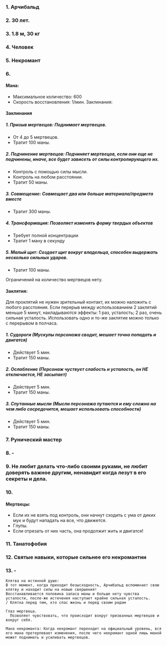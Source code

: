 ### 1. Арчибальд
### 2. 30 лет.
### 3. 1.8 м, 30 кг
### 4. Человек
### 5. Некромант
### 6. 
#### Мана:
- Максимальное количество: 600
- Скорость восстановления: 1/мин.
Заклинания:
#### Заклинания
##### 1. Призыв мертвецов: Поднимает мертвецов.
  - От 4 до 5 мертвецов. 
  - Тратит 100 маны.

##### 2. Подчинение мертвецов: Подчиняет мертвецов, если они еще не подчинены, иначе, все будет зависеть от силы контролирующего их.
  - Контроль с помощью силы мысли.
  - Контроль на любом расстоянии.
  - Тратит 50 маны.
##### 3. Совмещение: Совмещает два или больше материала/предмета вместе
  - Тратит 300 маны.
##### 4. Трансформация: Позволяет  изменять форму твердых объектов
  - Требует полной концентрации
  - Тратит 1 ману в секунду
##### 5. Малый щит: Создает щит вокруг владельца, способен выдержать несколько сильных ударов.
  - Тратит 100 маны.

Ограничений на количество мертвецов нету.

#### Заклятия:
Для проклятий не нужен зрительный контакт, их можно наложить с любого расстояния.
Если перерыв между использованием 2 заклятий меньше 5 минут, накладываются эффекты: 1 раз, усталость; 2 раз, очень сильная усталость.
Использовать одно и то-же заклятие можно только с перерывом в полчаса.

##### 1. Судороги        (Мускулы персонажа сводит, мешает точно попадать и двигатся)
  - Действует 5 мин.
  - Тратит 150 маны.
##### 2. Ослабление      (Персонаж чуствует слабость и усталость, он НЕ отключается, НЕ засыпает)
  - Действует 5 мин.
  - Тратит 150 маны.
##### 3. Спутанные мысли (Мысли персонажа путаются и ему сложно на чем либо сосредочится, мешает использовать способности)
  - Действует 5 мин.
  - Тратит 150 маны.
### 7. Рунический мастер
### 8. -
### 9. Не любит делать что-либо своими руками, не любит доверять важное другим, ненавидит когда лезут в его секреты и дела.
### 10.
#### Мертвецы:
- Если их не взять под контроль, они начнут сходить с ума от диких мук и будут нападать на все, что движется.
- Глупы.
- Если отрезать от них часть, она продолжит жить и двигатся!

### 11. Танатофобия
### 12. Святые навыки, которые сильнее его некромантии
### 13. -
```
Клятва на истинной душе:
В тот момент, когда приходит безысходность, Арчибальд вспоминает свою клятву и находит силы на новые свершения!
Восстанавливается половина запаса маны и больше нету чувства усталости, после-же истечения наступает крайне сильная усталость.
/ Клятка перед тем, кто спас жизнь и перед своим родом
```
```
Глаз мертвеца.
  Позволяет чувствовать, что происходит вокруг призванных мертвецов и вокруг себя.
```
```
Мана некроманта: Когда некромант переходит на официальный уровень, вся его мана претерпевает изменения, после чего некромант одной лишь маной может поднимать и усиливать мертвецов.
```
